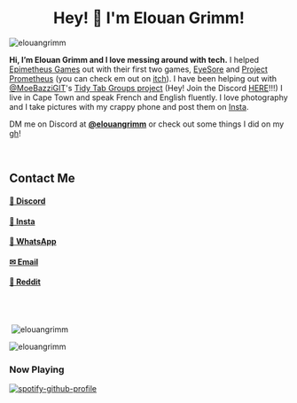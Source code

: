 <h1 align="center">Hey! 👋 I'm Elouan Grimm!</h1>

<p align="left"> <img src="https://komarev.com/ghpvc/?username=elouangrimm&label=Profile%20views&color=0e75b6&style=flat" alt="elouangrimm" /> </p>

**Hi, I’m Elouan Grimm and I love messing around with tech.** I helped [Epimetheus Games](https://epimetheusgamesogpc.itch.io/) out with their first two games, [EyeSore](https://epimetheusgamesogpc.itch.io/eyesore) and [Project Prometheus](https://epimetheusgamesogpc.itch.io/projectprometheus) (you can check em out on [itch](https://epimetheusgamesogpc.itch.io/)). I have been helping out with [@MoeBazziGIT](https://github.com/MoeBazziGIT)'s [Tidy Tab Groups project](https://chromewebstore.google.com/detail/tidy-tab-groups/fohgbkobjdckaapjimleemkolchkmebf) (Hey! Join the Discord [HERE](https://discord.com/invite/aBdAfNfGEv)!!!) I live in Cape Town and speak French and English fluently. I love photography and I take pictures with my crappy phone and post them on [Insta](https://www.instagram.com/elouangrimm).

DM me on Discord at [**@elouangrimm**](https://discord.com/users/939697576419131462) or check out some things I did on my [gh](https://github.com/elouangrimm/)!

<br>

## Contact Me

#### [💬 Discord](https://discord.com/users/939697576419131462)

#### [📸 Insta](https://www.instagram.com/elouangrimm)

#### [💬 WhatsApp](https://wa.me/19712661720)

#### [✉︎ Email](mailto:elouangrimm@gmail.com)

#### [🤖 Reddit](https://www.reddit.com/user/elouangrimm/)

<br>
<br>

<p>&nbsp;<img align="center" src="https://github-readme-stats.vercel.app/api?username=elouangrimm&show_icons=true&theme=dark&locale=en" alt="elouangrimm" /></p>

<p><img align="center" src="https://github-readme-streak-stats.herokuapp.com/?user=elouangrimm&theme=android-dark" alt="elouangrimm" /></p>

### Now Playing

[![spotify-github-profile](https://spotify-github-profile.kittinanx.com/api/view?uid=31hjqdtkir252o7vnm3fncd7x7fu&cover_image=true&theme=novatorem&show_offline=false&background_color=121212&interchange=false&bar_color=53b14f&bar_color_cover=false)](https://volt.fm/elouangrimm)
